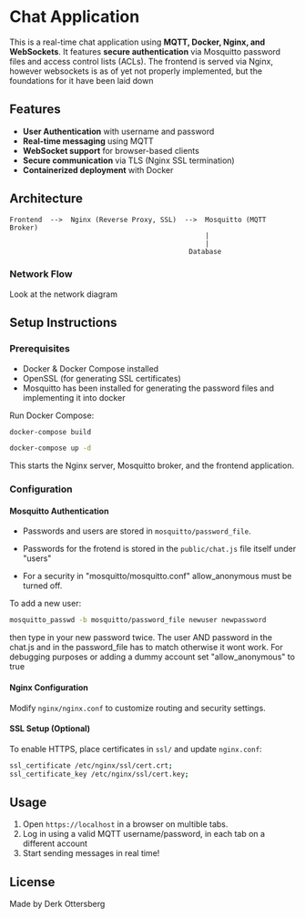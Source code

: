 # Chat Application

This is a real-time chat application using **MQTT, Docker, Nginx, and WebSockets**. It features **secure authentication** via Mosquitto password files and access control lists (ACLs). The frontend is served via Nginx, however websockets is as of yet not properly implemented, but the foundations for it have been laid down

## Features
- **User Authentication** with username and password
- **Real-time messaging** using MQTT
- **WebSocket support** for browser-based clients
- **Secure communication** via TLS (Nginx SSL termination)
- **Containerized deployment** with Docker

## Architecture
```
Frontend  -->  Nginx (Reverse Proxy, SSL)  -->  Mosquitto (MQTT Broker)
                                                |
                                                |
                                            Database 
```

### Network Flow
Look at the network diagram

## Setup Instructions

### Prerequisites
- Docker & Docker Compose installed
- OpenSSL (for generating SSL certificates)
- Mosquitto has been installed for generating the password files and implementing it into docker

Run Docker Compose:
```sh
docker-compose build
```
```sh
docker-compose up -d
```

This starts the Nginx server, Mosquitto broker, and the frontend application.

### Configuration
#### **Mosquitto Authentication**
- Passwords and users are stored in `mosquitto/password_file`.
- Passwords for the frotend is stored in the `public/chat.js` file itself under "users"

- For a security in "mosquitto/mosquitto.conf" allow_anonymous must be turned off. 

To add a new user:
```sh
mosquitto_passwd -b mosquitto/password_file newuser newpassword
```
then type in your new password twice. The user AND password in the chat.js and in the password_file has to match otherwise it wont work. 
For debugging purposes or adding a dummy account set "allow_anonymous" to true

#### **Nginx Configuration**
Modify `nginx/nginx.conf` to customize routing and security settings.

#### **SSL Setup (Optional)**
To enable HTTPS, place certificates in `ssl/` and update `nginx.conf`:
```sh
ssl_certificate /etc/nginx/ssl/cert.crt;
ssl_certificate_key /etc/nginx/ssl/cert.key;
```

## Usage
1. Open `https://localhost` in a browser on multible tabs.
2. Log in using a valid MQTT username/password, in each tab on a different account
3. Start sending messages in real time!




## License
Made by Derk Ottersberg
